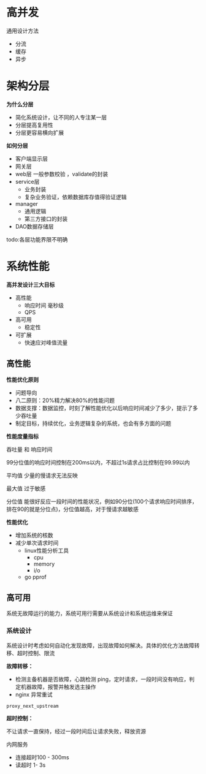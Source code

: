 # 高并发
通用设计方法
- 分流
- 缓存
- 异步

# 架构分层

**为什么分层**
- 简化系统设计，让不同的人专注某一层
- 分层提高复用性
- 分层更容易横向扩展

**如何分层**
- 客户端显示层
- 网关层 
- web层 一般参数校验 ，validate的封装
- service层 
    - 业务封装
    - 复杂业务验证，依赖数据库存值得验证逻辑
- manager
    - 通用逻辑
    - 第三方接口的封装
- DAO数据存储层

todo:各层功能界限不明确

# 系统性能

**高并发设计三大目标**
- 高性能  
    - 响应时间 毫秒级
    - QPS
- 高可用
    - 稳定性
- 可扩展
   -  快速应对峰值流量
   
## 高性能
**性能优化原则**
- 问题导向
- 八二原则：20%精力解决80%的性能问题
- 数据支撑：数据监控，时刻了解性能优化以后响应时间减少了多少，提示了多少吞吐量
- 制定目标，持续优化，业务逻辑复杂的系统，也会有多方面的问题

**性能度量指标**

吞吐量 和 响应时间

99分位值的响应时间控制在200ms以内，不超过1s请求占比控制在99.99以内

平均值  少量的慢请求无法反映

最大值  过于敏感

分位值 能很好反应一段时间的性能状况，例如90分位(100个请求响应时间排序，排在90的就是分位点)，分位值越高，对于慢请求越敏感

**性能优化**

- 增加系统的核数 
- 减少单次请求时间
   - linux性能分析工具
       - cpu
       - memory
       - i/o
   - go pprof
   
## 高可用

系统无故障运行的能力，系统可用行需要从系统设计和系统运维来保证

### 系统设计
系统设计时考虑如何自动化发现故障，出现故障如何解决。具体的优化方法故障转移、超时控制、限流

**故障转移：**
- 检测主备机器是否故障，心跳检测 ping，定时请求，一段时间没有响应，判定机器故障，报警并触发选主操作
- nginx 异常重试
```nignx
proxy_next_upstream
```

 **超时控制：**

不让请求一直保持，经过一段时间后让请求失败，释放资源

内网服务 
- 连接超时100 - 300ms
- 读超时 1- 3s

